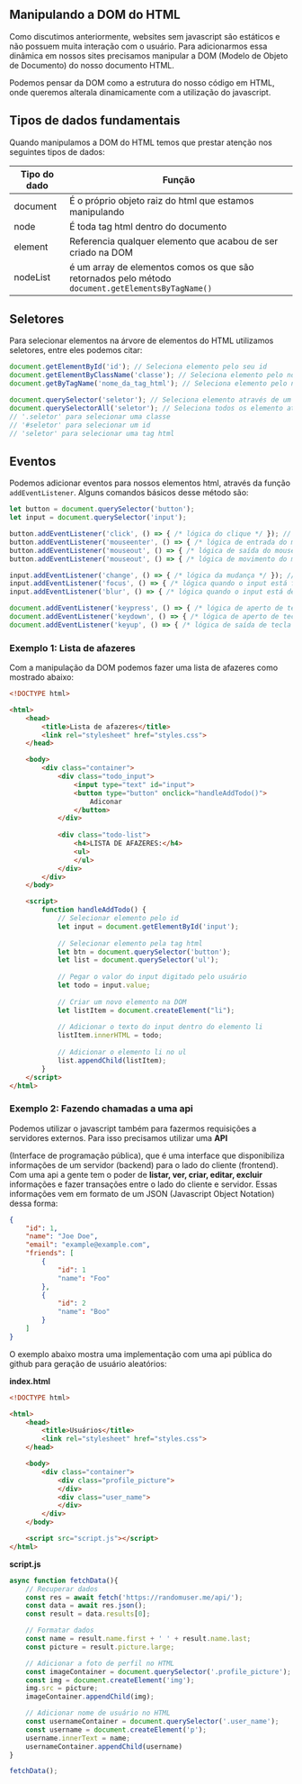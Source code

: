 ## Manipulando a DOM do HTML

Como discutimos anteriormente, websites sem javascript são estáticos e não possuem muita interação com o usuário. Para adicionarmos essa dinâmica em nossos sites precisamos manipular a DOM (Modelo de Objeto de Documento) do nosso documento HTML.

Podemos pensar da DOM como a estrutura do nosso código em HTML, onde queremos alterala dinamicamente com a utilização do javascript.



## Tipos de dados fundamentais

Quando manipulamos a DOM do HTML temos que prestar atenção nos seguintes tipos de dados:

| Tipo do dado | Função                                                       |
| ------------ | ------------------------------------------------------------ |
| document     | É o próprio objeto raiz do html que estamos manipulando      |
| node         | É toda tag html dentro do documento                          |
| element      | Referencia qualquer elemento que acabou de ser criado na DOM |
| nodeList     | é um array de elementos comos os que são retornados pelo método `document.getElementsByTagName()` |



## Seletores

Para selecionar elementos na árvore de elementos do HTML utilizamos seletores, entre eles podemos citar:

```js
document.getElementById('id'); // Seleciona elemento pelo seu id
document.getElementByClassName('classe'); // Seleciona elemento pelo nome da sua classe
document.getByTagName('nome_da_tag_html'); // Seleciona elemento pelo nome da tag HTML

document.querySelector('seletor'); // Seleciona elemento através de um seletor específico
document.querySelectorAll('seletor'); // Seleciona todos os elemento através de um seletor específico
// '.seletor' para selecionar uma classe
// '#seletor' para selecionar um id
// 'seletor' para selecionar uma tag html
```



## Eventos

Podemos adicionar eventos para nossos elementos html, através da função `addEventListener`. Alguns comandos básicos desse método são:

```js
let button = document.querySelector('button');
let input = document.querySelector('input');

button.addEventListener('click', () => { /* lógica do clique */ }); // Evento de clique
button.addEventListener('mouseenter', () => { /* lógica de entrada do mouse */ }); // Evento quando usuário passa o mouse por cima
button.addEventListener('mouseout', () => { /* lógica de saída do mouse */ }); // Evento quando usuário deixa a área do botão
button.addEventListener('mouseout', () => { /* lógica de movimento do mouse */ }); // Evento quando usuário move o mouse na área do botão

input.addEventListener('change', () => { /* lógica da mudança */ }); // Evento de mudança no input
input.addEventListener('focus', () => { /* lógica quando o input está focado */ }); // Evento quando o usuário clica no input
input.addEventListener('blur', () => { /* lógica quando o input está desfocado */ }); // Evento quando o usuário deixa de focar no input

document.addEventListener('keypress', () => { /* lógica de aperto de tecla */ }) // Evento quando usuário aperta uma tecla
document.addEventListener('keydown', () => { /* lógica de aperto de tecla */ }) // Evento quando usuário mantém uma tecla apertada
document.addEventListener('keyup', () => { /* lógica de saída de tecla */ }) // Evento quando usuário deixa de apertar uma tecla
```



### Exemplo 1: Lista de afazeres

Com a manipulação da DOM podemos fazer uma lista de afazeres como mostrado abaixo:

```html
<!DOCTYPE html>

<html>
    <head>
        <title>Lista de afazeres</title>
        <link rel="stylesheet" href="styles.css">
    </head>

    <body>
        <div class="container">
            <div class="todo_input">
                <input type="text" id="input">
                <button type="button" onclick="handleAddTodo()">
                    Adiconar
                </button>
            </div>
            
            <div class="todo-list">
                <h4>LISTA DE AFAZERES:</h4>
                <ul>
                </ul>
            </div>
        </div>
    </body>

    <script>
        function handleAddTodo() {
            // Selecionar elemento pelo id
            let input = document.getElementById('input');
            
            // Selecionar elemento pela tag html
            let btn = document.querySelector('button');
            let list = document.querySelector('ul');
			
            // Pegar o valor do input digitado pelo usuário
            let todo = input.value;
            
            // Criar um novo elemento na DOM
            let listItem = document.createElement("li");
            
            // Adicionar o texto do input dentro do elemento li
            listItem.innerHTML = todo;
            
            // Adicionar o elemento li no ul
            list.appendChild(listItem);
        }
    </script>
</html>
```



### Exemplo 2: Fazendo chamadas a uma api

Podemos utilizar o javascript também para fazermos requisições a servidores externos. Para isso precisamos utilizar uma **API**

(Interface de programação pública), que é uma interface que disponibiliza informações de um servidor (backend) para o lado do cliente (frontend). Com uma api a gente tem o poder de **listar, ver, criar, editar, excluir** informações e fazer transações entre o lado do cliente e servidor. Essas informações vem em formato de um JSON (Javascript Object Notation) dessa forma:

```json
{
    "id": 1,
    "name": "Joe Doe",
    "email": "example@example.com",
    "friends": [
        {
            "id": 1
            "name": "Foo"
        },
        {
            "id": 2
            "name": "Boo"
        }
    ]
}
```

O exemplo abaixo mostra uma implementação com uma api pública do github para geração de usuário aleatórios:

**index.html**

```html
<!DOCTYPE html>

<html>
    <head>
        <title>Usuários</title>
        <link rel="stylesheet" href="styles.css">
    </head>

    <body>
        <div class="container">
            <div class="profile_picture">
            </div>
            <div class="user_name">
            </div>
        </div>
    </body>

    <script src="script.js"></script>
</html>
```

**script.js**

```javascript
async function fetchData(){
    // Recuperar dados
    const res = await fetch('https://randomuser.me/api/');
    const data = await res.json();
    const result = data.results[0];

    // Formatar dados
    const name = result.name.first + ' ' + result.name.last;
    const picture = result.picture.large;

    // Adicionar a foto de perfil no HTML
    const imageContainer = document.querySelector('.profile_picture');
    const img = document.createElement('img');
    img.src = picture;
    imageContainer.appendChild(img);

    // Adicionar nome de usuário no HTML
    const usernameContainer = document.querySelector('.user_name');
    const username = document.createElement('p');
    username.innerText = name;
    usernameContainer.appendChild(username)
}

fetchData();
```

